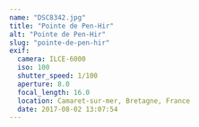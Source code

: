 ```yaml
---
name: "DSC8342.jpg"
title: "Pointe de Pen-Hir"
alt: "Pointe de Pen-Hir"
slug: "pointe-de-pen-hir"
exif:
  camera: ILCE-6000
  iso: 100
  shutter_speed: 1/100
  aperture: 8.0
  focal_length: 16.0
  location: Camaret-sur-mer, Bretagne, ⁨France⁩
  date: 2017-08-02 13:07:54
---
```

